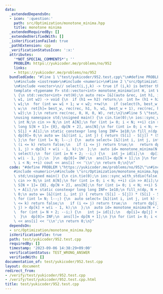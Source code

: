 ```yaml
---
data:
  _extendedDependsOn:
  - icon: ':question:'
    path: src/Optimization/monotone_minima.hpp
    title: monotone minima
  _extendedRequiredBy: []
  _extendedVerifiedWith: []
  _isVerificationFailed: true
  _pathExtension: cpp
  _verificationStatusIcon: ':x:'
  attributes:
    '*NOT_SPECIAL_COMMENTS*': ''
    PROBLEM: https://yukicoder.me/problems/no/952
    links:
    - https://yukicoder.me/problems/no/952
  bundledCode: "#line 1 \"test/yukicoder/952.test.cpp\"\n#define PROBLEM \"https://yukicoder.me/problems/no/952\"\
    \n#include <iostream>\n#include <numeric>\n#line 2 \"src/Optimization/monotone_minima.hpp\"\
    \n#include <vector>\n// select(i,j,k) -> true if (i,k) is better than (i,j)\n\
    template <typename F> std::vector<int> monotone_minima(int H, int W, const F &select)\
    \ {\n std::vector<int> ret(H);\n auto rec= [&](auto &rec, int h1, int h2, int\
    \ w1, int w2) -> void {\n  if (h1 == h2) return;\n  int h= (h1 + h2) / 2, best_w=\
    \ w1;\n  for (int w= w1 + 1; w < w2; ++w)\n   if (select(h, best_w, w)) best_w=\
    \ w;\n  ret[h]= best_w, rec(rec, h1, h, w1, best_w + 1), rec(rec, h + 1, h2, best_w,\
    \ w2);\n };\n return rec(rec, 0, H, 0, W), ret;\n}\n#line 5 \"test/yukicoder/952.test.cpp\"\
    \nusing namespace std;\nsigned main() {\n cin.tie(0);\n ios::sync_with_stdio(false);\n\
    \ int N;\n cin >> N;\n int A[N];\n for (int i= 0; i < N; ++i) cin >> A[i];\n long\
    \ long S[N + 1]= {0}, dp[N + 2], ans[N];\n for (int i= 0; i < N; ++i) S[i + 1]=\
    \ S[i] + A[i];\n static constexpr long long INF= 1e18;\n fill_n(dp, N + 2, INF),\
    \ dp[0]= 0;\n auto w= [&](int i, int j) { return (S[i] - S[j]) * (S[i] - S[j]);\
    \ };\n for (int l= N; l--;) {\n  auto select= [&](int i, int j, int k) {\n   if\
    \ (i <= k) return false;\n   if (i <= j) return true;\n   return dp[j] + w(i -\
    \ 1, j) > dp[k] + w(i - 1, k);\n  };\n  auto id= monotone_minima(N + 2, N + 1,\
    \ select);\n  for (int i= N + 2; --i;) {\n   int j= id[i];\n   dp[i]= dp[j] +\
    \ w(i - 1, j);\n  }\n  dp[0]= INF;\n  ans[l]= dp[N + 1];\n }\n for (int i= 0;\
    \ i < N; ++i) cout << ans[i] << '\\n';\n return 0;\n}\n"
  code: "#define PROBLEM \"https://yukicoder.me/problems/no/952\"\n#include <iostream>\n\
    #include <numeric>\n#include \"src/Optimization/monotone_minima.hpp\"\nusing namespace\
    \ std;\nsigned main() {\n cin.tie(0);\n ios::sync_with_stdio(false);\n int N;\n\
    \ cin >> N;\n int A[N];\n for (int i= 0; i < N; ++i) cin >> A[i];\n long long\
    \ S[N + 1]= {0}, dp[N + 2], ans[N];\n for (int i= 0; i < N; ++i) S[i + 1]= S[i]\
    \ + A[i];\n static constexpr long long INF= 1e18;\n fill_n(dp, N + 2, INF), dp[0]=\
    \ 0;\n auto w= [&](int i, int j) { return (S[i] - S[j]) * (S[i] - S[j]); };\n\
    \ for (int l= N; l--;) {\n  auto select= [&](int i, int j, int k) {\n   if (i\
    \ <= k) return false;\n   if (i <= j) return true;\n   return dp[j] + w(i - 1,\
    \ j) > dp[k] + w(i - 1, k);\n  };\n  auto id= monotone_minima(N + 2, N + 1, select);\n\
    \  for (int i= N + 2; --i;) {\n   int j= id[i];\n   dp[i]= dp[j] + w(i - 1, j);\n\
    \  }\n  dp[0]= INF;\n  ans[l]= dp[N + 1];\n }\n for (int i= 0; i < N; ++i) cout\
    \ << ans[i] << '\\n';\n return 0;\n}"
  dependsOn:
  - src/Optimization/monotone_minima.hpp
  isVerificationFile: true
  path: test/yukicoder/952.test.cpp
  requiredBy: []
  timestamp: '2023-09-06 14:38:29+09:00'
  verificationStatus: TEST_WRONG_ANSWER
  verifiedWith: []
documentation_of: test/yukicoder/952.test.cpp
layout: document
redirect_from:
- /verify/test/yukicoder/952.test.cpp
- /verify/test/yukicoder/952.test.cpp.html
title: test/yukicoder/952.test.cpp
---
```

